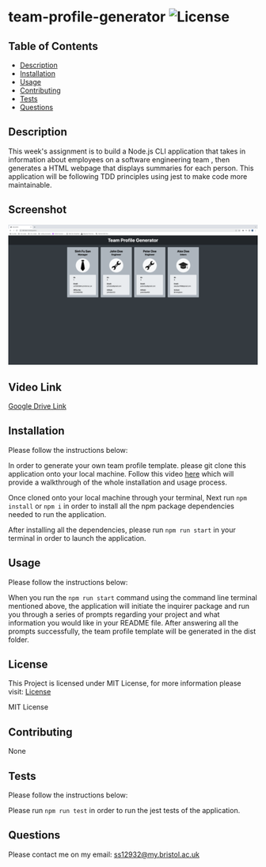# team-profile-generator ![License](https://img.shields.io/static/v1?label=License&message=MIT&color=green)

## Table of Contents

- [Description](#description)
- [Installation](#installation)
- [Usage](#usage)
- [Contributing](#contributing)
- [Tests](#tests)
- [Questions](#questions)

## Description

This week's assignment is to build a Node.js CLI application that takes in information about employees on a software engineering team , then generates a HTML webpage that displays summaries for each person. This application will be following TDD principles using jest to make code more maintainable.

## Screenshot

![Team Profile Screenshot](./public/assets/img/team-profile.png)

## Video Link

[Google Drive Link](https://drive.google.com/file/d/1F-501QDxXzUq190WRqA6hEuaJwT8y5Iz/view)

## Installation

Please follow the instructions below:

In order to generate your own team profile template. please git clone this application onto your local machine. Follow this video [here](https://drive.google.com/file/d/1F-501QDxXzUq190WRqA6hEuaJwT8y5Iz/view) which will provide a walkthrough of the whole installation and usage process.

Once cloned onto your local machine through your terminal, Next run `npm install` or `npm i` in order to install all the npm package dependencies needed to run the application.

After installing all the dependencies, please run `npm run start` in your terminal in order to launch the application.

## Usage

Please follow the instructions below:

When you run the `npm run start` command using the command line terminal mentioned above, the application will initiate the inquirer package and run you through a series of prompts regarding your project and what information you would like in your README file. After answering all the prompts successfully, the team profile template will be generated in the dist folder.

## License

This Project is licensed under MIT License, for more information please visit: [License](https://choosealicense.com/licenses/mit/)

MIT License

## Contributing

None

## Tests

Please follow the instructions below:

Please run `npm run test` in order to run the jest tests of the application.

## Questions

Please contact me on my email: ss12932@my.bristol.ac.uk

